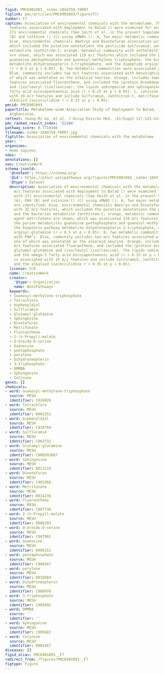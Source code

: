 ```yaml
---
figid: PMC6901093__nihms-1044759-f0007
figlink: pmc/articles/PMC6901093/figure/F7/
number: F7
caption: Association of environmental chemicals with the metabolome. The 1037 m/z
  features associated with deployment to Balad () were examined for association with
  271 environmental chemicals (See Smith et al. in the present Supplement) (A), PAH
  (B) and cotinine () (C) using xMWAS (). A, Two major metabolic communities are identified;
  blue, environmental chemicals Ametryn and Dinotefuran association with 32 m/z features,
  which included the putative annotations the pesticide Sulfuramid, and the bacterial
  metabolite Janthitrem C; orange, metabolic community with anthelmintic agent metrifonate
  are shown, which was associated 119 m/z features which included the purine metabolites
  guanosine pentaphosphate and guanosyl-methylene triphosphate, the biopterin pathway
  metabolite dihydroneopterin 3-triphosphate, and the dipeptide arginyl-glutamine
  (r < 0.5 at p < 0.05). B, Two metabolic communities were associated with PAH’s.
  Blue, community includes two m/z features associated with benzo(ghi)perylene, one
  of which was annotated as the alkaloid neurine. Orange, includes twenty-four m/z
  features associated fluoranthene, and included the (protein breakdown product glutamyl-glutamine
  and (iso)leucyl-(iso)leucine), the lipids sphingosine and sphinganine, and the omega-3
  fatty acid eicosapentaenoic acid (r < 0.25 at p < 0.05). C, cotinine is associated
  with 19 m/z features and include Sulfuramid, Janthitrem C, metrifonate, and the
  alkaloid isococculidine r < 0.35 at p < 0.05).
pmcid: PMC6901093
papertitle: Metabolome-wide Association Study of Deployment to Balad, Iraq or Bagram,
  Afghanistan.
reftext: Young-Mi Go, et al. J Occup Environ Med. ;61(Suppl 12):S25-S34.
pmc_ranked_result_index: '52204'
pathway_score: 0.7719346
filename: nihms-1044759-f0007.jpg
figtitle: Association of environmental chemicals with the metabolome
year: ''
organisms:
- Homo sapiens
ndex: ''
annotations: []
seo: CreativeWork
schema-jsonld:
  '@context': https://schema.org/
  '@id': https://pfocr.wikipathways.org/figures/PMC6901093__nihms-1044759-f0007.html
  '@type': Dataset
  description: Association of environmental chemicals with the metabolome. The 1037
    m/z features associated with deployment to Balad () were examined for association
    with 271 environmental chemicals (See Smith et al. in the present Supplement)
    (A), PAH (B) and cotinine () (C) using xMWAS (). A, Two major metabolic communities
    are identified; blue, environmental chemicals Ametryn and Dinotefuran association
    with 32 m/z features, which included the putative annotations the pesticide Sulfuramid,
    and the bacterial metabolite Janthitrem C; orange, metabolic community with anthelmintic
    agent metrifonate are shown, which was associated 119 m/z features which included
    the purine metabolites guanosine pentaphosphate and guanosyl-methylene triphosphate,
    the biopterin pathway metabolite dihydroneopterin 3-triphosphate, and the dipeptide
    arginyl-glutamine (r < 0.5 at p < 0.05). B, Two metabolic communities were associated
    with PAH’s. Blue, community includes two m/z features associated with benzo(ghi)perylene,
    one of which was annotated as the alkaloid neurine. Orange, includes twenty-four
    m/z features associated fluoranthene, and included the (protein breakdown product
    glutamyl-glutamine and (iso)leucyl-(iso)leucine), the lipids sphingosine and sphinganine,
    and the omega-3 fatty acid eicosapentaenoic acid (r < 0.25 at p < 0.05). C, cotinine
    is associated with 19 m/z features and include Sulfuramid, Janthitrem C, metrifonate,
    and the alkaloid isococculidine r < 0.35 at p < 0.05).
  license: CC0
  name: CreativeWork
  creator:
    '@type': Organization
    name: WikiPathways
  keywords:
  - Guanosyl-methylene-triphosphate
  - Tetrachloro
  - biphenyldiol
  - Sulfluramid
  - Glutamyl-glutamine
  - Sphingosine
  - Dinotefuran
  - Metrifonate
  - Fluoranthene
  - 2-(n-Propyl)-malate
  - O-Ureido-D-serine
  - Guanosine
  - pentaphosphate
  - perylene
  - Dihydroneopterin
  - 3-triphosphate
  - DMMBA
  - Sphinganine
  - Cotinine
genes: []
chemicals:
- word: Guanosyl-methylene-triphosphate
  source: MESH
  identifier: C026026
- word: Tetrachloro
  source: MESH
  identifier: D002251
- word: biphenyldiol
  source: MESH
  identifier: C038764
- word: Sulfluramid
  source: MESH
  identifier: C063732
- word: Glutamyl-glutamine
  source: MESH
  identifier: C000592087
- word: Sphingosine
  source: MESH
  identifier: D013110
- word: Dinotefuran
  source: MESH
  identifier: C465368
- word: Metrifonate
  source: MESH
  identifier: D014236
- word: Fluoranthene
  source: MESH
  identifier: C007738
- word: 2-(n-Propyl)-malate
  source: MESH
  identifier: D008293
- word: O-Ureido-D-serine
  source: MESH
  identifier: C047902
- word: Guanosine
  source: MESH
  identifier: D006151
- word: pentaphosphate
  source: MESH
  identifier: C048567
- word: perylene
  source: MESH
  identifier: D010569
- word: Dihydroneopterin
  source: MESH
  identifier: C000976
- word: 3-triphosphate
  source: MESH
  identifier: C005692
- word: DMMBA
  source: ''
  identifier: ''
- word: Sphinganine
  source: MESH
  identifier: C005682
- word: Cotinine
  source: MESH
  identifier: D003367
diseases: []
figid_alias: PMC6901093__F7
redirect_from: /figures/PMC6901093__F7
figtype: Figure
---
```

